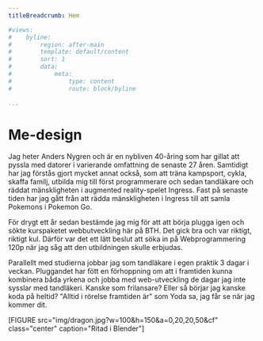 ```yaml
---
titleBreadcrumb: Hem

#views:
#    byline:
#        region: after-main
#        template: default/content
#        sort: 1
#        data:
#            meta:
#                type: content
#                route: block/byline

...
```

Me-design
===============================

<!-- <figure class="dragon">
    <img src="img/dragon.jpg" alt="3d-drake" />
    <figcaption>Jag gillar även att rita i Blender</figcaption>
</figure> -->

Jag heter Anders Nygren och är en nybliven 40-åring som har gillat att pyssla med datorer i varierande omfattning de senaste 27 åren. Samtidigt har jag förstås gjort mycket annat också, som att träna kampsport, cykla, skaffa familj, utbilda mig till först programmerare och sedan tandläkare och räddat mänskligheten i augmented reality-spelet Ingress. Fast på senaste tiden har jag gått från att rädda mänskligheten i Ingress till att samla Pokemons i Pokemon Go.

För drygt ett år sedan bestämde jag mig för att att börja plugga igen och sökte kurspaketet webbutveckling här på BTH. Det gick bra och var riktigt, riktigt kul. Därför var det ett lätt beslut att söka in på Webprogrammering 120p när jag såg att den utbildningen skulle erbjudas.

Parallellt med studierna jobbar jag som tandläkare i egen praktik 3 dagar i veckan. Pluggandet har fött en förhoppning om att i framtiden kunna kombinera båda yrkena och jobba med web-utveckling de dagar jag inte sysslar med tandläkeri. Kanske som frilansare? Eller så börjar jag kanske koda på heltid? "Alltid i rörelse framtiden är" som Yoda sa, jag får se när jag kommer dit.

[FIGURE src="img/dragon.jpg?w=100&h=150&a=0,20,20,50&cf" class="center" caption="Ritad i Blender"]
